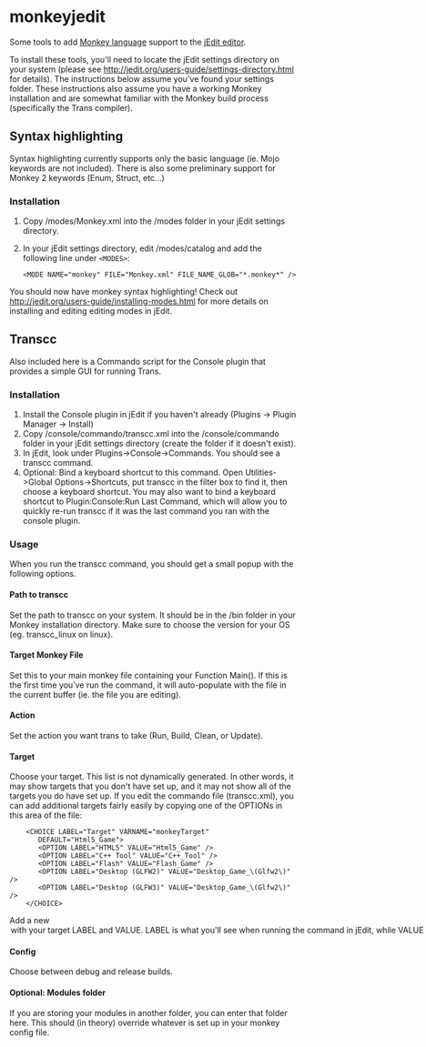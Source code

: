 # monkeyjedit
Some tools to add [Monkey language](http://monkey-x.com/) support to the [jEdit editor](http://jedit.org).

To install these tools, you'll need to locate the jEdit settings directory on your system (please see http://jedit.org/users-guide/settings-directory.html for details). The instructions below assume you've found your settings folder. These instructions also assume you have a working Monkey installation and are somewhat familiar with the Monkey build process (specifically the Trans compiler).

## Syntax highlighting
Syntax highlighting currently supports only the basic language (ie. Mojo keywords are not included). There is also some preliminary support for Monkey 2 keywords (Enum, Struct, etc...)

### Installation
1. Copy /modes/Monkey.xml into the /modes folder in your jEdit settings directory. 
2. In your jEdit settings directory, edit /modes/catalog and add the following line under `<MODES>`:
 

   `<MODE NAME="monkey" FILE="Monkey.xml" FILE_NAME_GLOB="*.monkey*" />`

You should now have monkey syntax highlighting! Check out http://jedit.org/users-guide/installing-modes.html for more details on installing and editing editing modes in jEdit.

## Transcc 
Also included here is a Commando script for the Console plugin that provides a simple GUI for running Trans. 

### Installation
1. Install the Console plugin in jEdit if you haven't already (Plugins -> Plugin Manager -> Install)
2. Copy /console/commando/transcc.xml into the /console/commando folder in your jEdit settings directory (create the folder if it doesn't exist).
3. In jEdit, look under Plugins->Console->Commands. You should see a transcc command. 
4. Optional: Bind a keyboard shortcut to this command. Open Utilities->Global Options->Shortcuts, put transcc in the filter box to find it, then choose a keyboard shortcut. You may also want to bind a keyboard shortcut to Plugin:Console:Run Last Command, which will allow you to quickly re-run transcc if it was the last command you ran with the console plugin.

### Usage
When you run the transcc command, you should get a small popup with the following options.

#### Path to transcc
Set the path to transcc on your system. It should be in the /bin folder in your Monkey installation directory. Make sure to choose the version for your OS (eg. transcc_linux on linux).

#### Target Monkey File
Set this to your main monkey file containing your Function Main(). If this is the first time you've run the command, it will auto-populate with the file in the current buffer (ie. the file you are editing).

#### Action
Set the action you want trans to take (Run, Build, Clean, or Update).

#### Target
Choose your target. This list is not dynamically generated. In other words, it may show targets that you don't have set up, and it may not show all of the targets you do have set up. If you edit the commando file (transcc.xml), you can add additional targets fairly easily by copying one of the OPTIONs in this area of the file:

        <CHOICE LABEL="Target" VARNAME="monkeyTarget"
           DEFAULT="Html5_Game">
           <OPTION LABEL="HTML5" VALUE="Html5_Game" />
           <OPTION LABEL="C++ Tool" VALUE="C++_Tool" />
           <OPTION LABEL="Flash" VALUE="Flash_Game" />
           <OPTION LABEL="Desktop (GLFW2)" VALUE="Desktop_Game_\(Glfw2\)" />
           <OPTION LABEL="Desktop (GLFW3)" VALUE="Desktop_Game_\(Glfw2\)" />
        </CHOICE>

Add a new <OPTION> with your target LABEL and VALUE. LABEL is what you'll see when running the command in jEdit, while VALUE is what will be passed to transcc. To see what targets you have available, try running the trans compiler from the command line. It will give you a list of your available targets.

#### Config
Choose between debug and release builds.

#### Optional: Modules folder
If you are storing your modules in another folder, you can enter that folder here. This should (in theory) override whatever is set up in your monkey config file.


